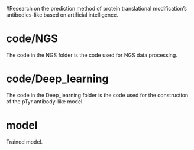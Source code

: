 #Research on the prediction method of protein translational modification’s antibodies-like based on artificial intelligence.

code/NGS
===========
The code in the NGS folder is the code used for NGS data processing.

code/Deep_learning
===========
The code in the Deep_learning folder is the code used for the construction of the pTyr antibody-like model.

model
===========
Trained model.
